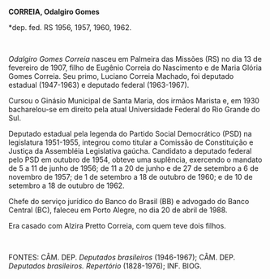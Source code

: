 **CORREIA, Odalgiro Gomes**

\*dep. fed. RS 1956, 1957, 1960, 1962.

 

*Odalgiro Gomes Correia* nasceu em Palmeira das Missões (RS) no dia 13
de fevereiro de 1907, filho de Eugênio Correia do Nascimento e de Maria
Glória Gomes Correia. Seu primo, Luciano Correia Machado, foi deputado
estadual (1947-1963) e deputado federal (1963-1967).

Cursou o Ginásio Municipal de Santa Maria, dos irmãos Marista e, em 1930
bacharelou-se em direito pela atual Universidade Federal do Rio Grande
do Sul.

Deputado estadual pela legenda do Partido Social Democrático (PSD) na
legislatura 1951-1955, integrou como titular a Comissão de Constituição
e Justiça da Assembléia Legislativa gaúcha. Candidato a deputado federal
pelo PSD em outubro de 1954, obteve uma suplência, exercendo o mandato
de 5 a 11 de junho de 1956; de 11 a 20 de junho e de 27 de setembro a 6
de novembro de 1957; de 1 de setembro a 18 de outubro de 1960; e de 10
de setembro a 18 de outubro de 1962.

Chefe do serviço jurídico do Banco do Brasil (BB) e advogado do Banco
Central (BC), faleceu em Porto Alegre, no dia 20 de abril de 1988.

Era casado com Alzira Pretto Correia, com quem teve dois filhos.

 

FONTES: CÂM. DEP. *Deputados brasileiros* (1946-1967); CÂM. DEP.
*Deputados brasileiros. Repertório* (1828-1976); INF. BIOG.

 

